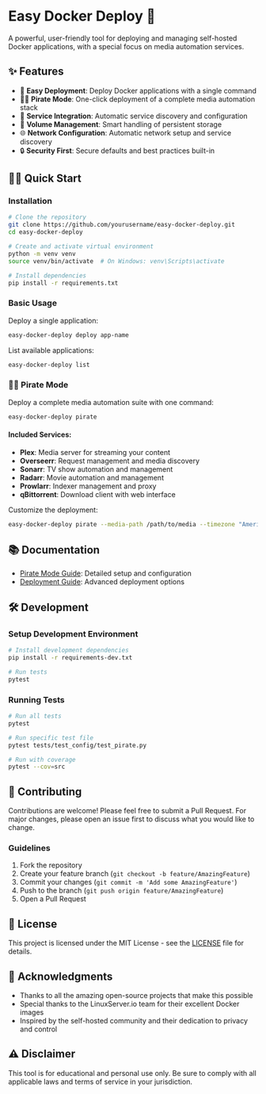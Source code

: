 # Easy Docker Deploy 🐳

A powerful, user-friendly tool for deploying and managing self-hosted Docker applications, with a special focus on media automation services.

## ✨ Features

- 🚀 **Easy Deployment**: Deploy Docker applications with a single command
- 🏴‍☠️ **Pirate Mode**: One-click deployment of a complete media automation stack
- 🔄 **Service Integration**: Automatic service discovery and configuration
- 📁 **Volume Management**: Smart handling of persistent storage
- 🌐 **Network Configuration**: Automatic network setup and service discovery
- 🔒 **Security First**: Secure defaults and best practices built-in

## 🏃‍♂️ Quick Start

### Installation

```bash
# Clone the repository
git clone https://github.com/yourusername/easy-docker-deploy.git
cd easy-docker-deploy

# Create and activate virtual environment
python -m venv venv
source venv/bin/activate  # On Windows: venv\Scripts\activate

# Install dependencies
pip install -r requirements.txt
```

### Basic Usage

Deploy a single application:
```bash
easy-docker-deploy deploy app-name
```

List available applications:
```bash
easy-docker-deploy list
```

### 🏴‍☠️ Pirate Mode

Deploy a complete media automation suite with one command:
```bash
easy-docker-deploy pirate
```

#### Included Services:
- **Plex**: Media server for streaming your content
- **Overseerr**: Request management and media discovery
- **Sonarr**: TV show automation and management
- **Radarr**: Movie automation and management
- **Prowlarr**: Indexer management and proxy
- **qBittorrent**: Download client with web interface

Customize the deployment:
```bash
easy-docker-deploy pirate --media-path /path/to/media --timezone "America/New_York"
```

## 📚 Documentation

- [Pirate Mode Guide](docs/pirate_mode.md): Detailed setup and configuration
- [Deployment Guide](docs/Deployment_Assistant_Design_Document.md): Advanced deployment options

## 🛠️ Development

### Setup Development Environment

```bash
# Install development dependencies
pip install -r requirements-dev.txt

# Run tests
pytest
```

### Running Tests

```bash
# Run all tests
pytest

# Run specific test file
pytest tests/test_config/test_pirate.py

# Run with coverage
pytest --cov=src
```

## 🤝 Contributing

Contributions are welcome! Please feel free to submit a Pull Request. For major changes, please open an issue first to discuss what you would like to change.

### Guidelines

1. Fork the repository
2. Create your feature branch (`git checkout -b feature/AmazingFeature`)
3. Commit your changes (`git commit -m 'Add some AmazingFeature'`)
4. Push to the branch (`git push origin feature/AmazingFeature`)
5. Open a Pull Request

## 📝 License

This project is licensed under the MIT License - see the [LICENSE](LICENSE) file for details.

## 🙏 Acknowledgments

- Thanks to all the amazing open-source projects that make this possible
- Special thanks to the LinuxServer.io team for their excellent Docker images
- Inspired by the self-hosted community and their dedication to privacy and control

## ⚠️ Disclaimer

This tool is for educational and personal use only. Be sure to comply with all applicable laws and terms of service in your jurisdiction. 
